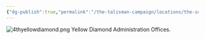 ```yaml
---
{"dg-publish":true,"permalink":"/the-talisman-campaign/locations/the-sunken-spire/levels-players/4th-yellow-diamond/","noteIcon":""}
---
```


![4thyellowdiamond.png](/img/user/The%20Talisman%20Campaign/Locations/The%20Sunken%20Spire/Levels%20(Players)/4thyellowdiamond.png)
Yellow Diamond Administration Offices.
